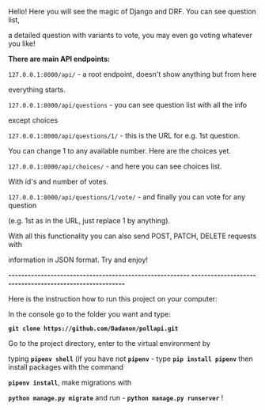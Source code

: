 Hello! Here you will see the magic of Django and DRF. You can see question list,

a detailed question with variants to vote, you may even go voting whatever you like!

**There are main API endpoints:**

`127.0.0.1:8000/api/` - a root endpoint, doesn't show anything but from here

everything starts.

`127.0.0.1:8000/api/questions` - you can see question list with all the info

except choices

`127.0.0.1:8000/api/questions/1/` - this is the URL for e.g. 1st question.

You can change 1 to any available number. Here are the choices yet.

`127.0.0.1:8000/api/choices/` - and here you can see choices list.

With id's and number of votes.

`127.0.0.1:8000/api/questions/1/vote/` - and finally you can vote for any question

(e.g. 1st as in the URL, just replace 1 by anything).

With all this functionality you can also send POST, PATCH, DELETE requests with

information in JSON format. Try and enjoy!

**--------------------------------------------------------
--------------------------------------------------------**

Here is the instruction how to run this project on your computer:

In the console go to the folder you want and type:

**`git clone https://github.com/Dadanon/pollapi.git`**

Go to the project directory, enter to the virtual environment by

typing **`pipenv shell`** (if you have not **`pipenv`** - type **`pip install pipenv`** then install packages with the command

******`pipenv install`******, make migrations with

**`python manage.py migrate`** and run - **`python manage.py runserver`** !



